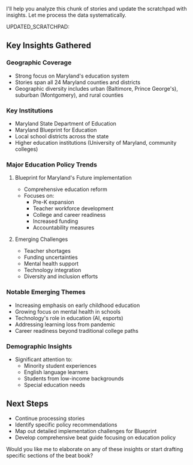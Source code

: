 I'll help you analyze this chunk of stories and update the scratchpad with insights. Let me process the data systematically.

UPDATED_SCRATCHPAD:

## Key Insights Gathered

### Geographic Coverage
- Strong focus on Maryland's education system
- Stories span all 24 Maryland counties and districts
- Geographic diversity includes urban (Baltimore, Prince George's), suburban (Montgomery), and rural counties

### Key Institutions
- Maryland State Department of Education
- Maryland Blueprint for Education
- Local school districts across the state
- Higher education institutions (University of Maryland, community colleges)

### Major Education Policy Trends
1. Blueprint for Maryland's Future implementation
   - Comprehensive education reform
   - Focuses on:
     - Pre-K expansion
     - Teacher workforce development
     - College and career readiness
     - Increased funding
     - Accountability measures

2. Emerging Challenges
   - Teacher shortages
   - Funding uncertainties
   - Mental health support
   - Technology integration
   - Diversity and inclusion efforts

### Notable Emerging Themes
- Increasing emphasis on early childhood education
- Growing focus on mental health in schools
- Technology's role in education (AI, esports)
- Addressing learning loss from pandemic
- Career readiness beyond traditional college paths

### Demographic Insights
- Significant attention to:
  - Minority student experiences
  - English language learners
  - Students from low-income backgrounds
  - Special education needs

## Next Steps
- Continue processing stories
- Identify specific policy recommendations
- Map out detailed implementation challenges for Blueprint
- Develop comprehensive beat guide focusing on education policy

Would you like me to elaborate on any of these insights or start drafting specific sections of the beat book?

